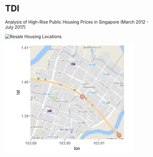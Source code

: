 # TDI

Analysis of High-Rise Public Housing Prices in Singapore (March 2012 - July 2017)

![Resale Housing Locations](https://raw.githubusercontent.com/ooichinchun/TDI/master/Price_Distributions.png "Housing Locations")

![Traffic Camera Locations](traffic_camera_loc.png)

